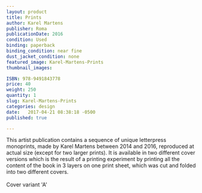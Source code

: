 ```yaml
---
layout: product
title: Prints
author: Karel Martens
publisher: Roma
publicationDate: 2016
condition: Used
binding: paperback
binding_condition: near fine
dust_jacket_condition: none
featured_image: Karel-Martens-Prints
thumbnail_images:

ISBN: 978-9491843778
price: 40
weight: 250
quantity: 1
slug: Karel-Martens-Prints
categories: design
date:   2017-04-21 08:38:18 -0500
published: true

---
```



This artist publication contains a sequence of unique letterpress monoprints, made by Karel Martens between 2014 and 2016, reproduced at actual size (except for two larger prints). It is available in two different cover versions which is the result of a printing experiment by printing all the content of the book in 3 layers on one print sheet, which was cut and folded into two different covers. 
<br>
<br>
Cover variant 'A'